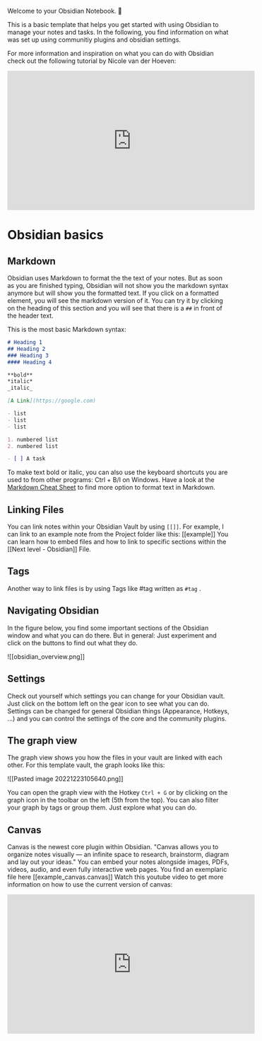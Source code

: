 Welcome to your Obsidian Notebook. 🎉

This is a basic template that helps you get started with using Obsidian to manage your notes and tasks. In the following, you find information on what was set up using communitiy plugins and obsidian settings. 

For more information and inspiration on what you can do with Obsidian check out the following tutorial by Nicole van der Hoeven:

<iframe width="560" height="315" src="https://www.youtube.com/embed/OUrOfIqvGS4" title="YouTube video player" frameborder="0" allow="accelerometer; autoplay; clipboard-write; encrypted-media; gyroscope; picture-in-picture" allowfullscreen></iframe>

# Obsidian basics

## Markdown

Obsidian uses Markdown to format the the text of your notes. 
But as soon as you are finished typing, Obsidian will not show you the markdown syntax anymore but will show you the formatted text. If you click on a formatted element, you will see the markdown version of it. You can try it by clicking on the heading of this section and you will see that there is a `##` in front of the header text.

This is the most basic Markdown syntax:

```md
# Heading 1
## Heading 2
### Heading 3
#### Heading 4

**bold**
*italic*
_italic_

[A Link](https://google.com)

- list
- list
- list

1. numbered list
2. numbered list

- [ ] A task
```

To make text bold or italic, you can also use the keyboard shortcuts you are used to from other programs: Ctrl + B/I on Windows. Have a look at the [Markdown Cheat Sheet](https://github.com/adam-p/markdown-here/wiki/Markdown-Cheatsheet) to find more option to format text in Markdown.

## Linking Files

You can link notes within your Obsidian Vault by using `[[]]`. For example, I can link to an example note from the Project folder like this: [[example]]
You can learn how to embed files and how to link to specific sections within the [[Next level - Obsidian]] File. 

## Tags
Another way to link files is by using Tags like #tag written as `#tag` .

## Navigating Obsidian

In the figure below, you find some important sections of the Obsidian window and what you can do there. But in general: Just experiment and click on the buttons to find out what they do.

![[obsidian_overview.png]]

## Settings

Check out yourself which settings you can change for your Obsidian vault. Just click on the bottom left on the gear icon to see what you can do.
Settings can be changed for general Obsidian things (Appearance, Hotkeys, ...) and you can control the settings of the core and the community plugins.

## The graph view

The graph view shows you how the files in your vault are linked with each other. For this template vault, the graph looks like this:

![[Pasted image 20221223105640.png]]

You can open the graph view with the Hotkey `Ctrl + G` or by clicking on the graph icon in the toolbar on the left (5th from the top). You can also filter your graph by tags or group them. Just explore what you can do.

## Canvas
Canvas is the newest core plugin within Obsidian. "Canvas allows you to organize notes visually — an infinite space to research, brainstorm, diagram and lay out your ideas."
You can embed your notes alongside images, PDFs, videos, audio, and even fully interactive web pages. 
You find an exemplaric file here [[example_canvas.canvas]]
Watch this youtube video to get more information on how to use the current version of canvas:
<iframe width="560" height="315" src="https://www.youtube.com/embed/G3DJKk4ivq4" title="YouTube video player" frameborder="0" allow="accelerometer; autoplay; clipboard-write; encrypted-media; gyroscope; picture-in-picture" allowfullscreen></iframe>
